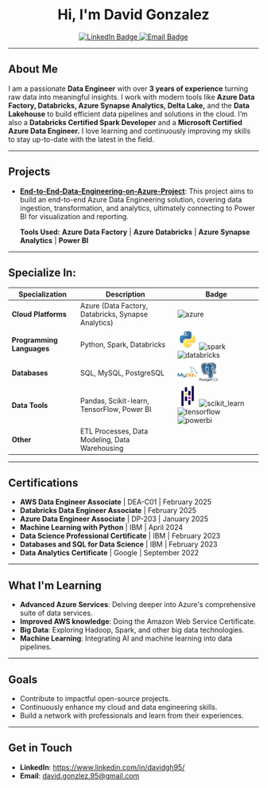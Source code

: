 <h1 align="center">Hi, I'm David Gonzalez</h1>

<div align="center">
  <a href="https://www.linkedin.com/in/davidgh95/">
    <img src="https://img.shields.io/badge/LinkedIn-Profile-9e9e9e-blue" alt="LinkedIn Badge"/>
  </a>
  <a href="https://mail.google.com/mail/?view=cm&to=david.gonzalez.95@gmail.com" target="_blank">
    <img src="https://img.shields.io/badge/Email-Me-red" alt="Email Badge"/>
  </a>
</div>

---

## **About Me**

I am a passionate **Data Engineer** with over **3 years of experience** turning raw data into meaningful insights. I work with modern tools like **Azure Data Factory, Databricks, Azure Synapse Analytics, Delta Lake,** and the **Data Lakehouse** to build efficient data pipelines and solutions in the cloud. I’m also a **Databricks Certified Spark Developer** and a **Microsoft Certified Azure Data Engineer.** I love learning and continuously improving my skills to stay up-to-date with the latest in the field.

---

## **Projects**

- [**End-to-End-Data-Engineering-on-Azure-Project**](https://github.com/davidgonzalez95/End-to-End-Data-Engineering-on-Azure-Project): This project aims to build an end-to-end Azure Data Engineering solution, covering data ingestion, transformation, and analytics, ultimately connecting to Power BI for visualization and reporting.

  **Tools Used:** **Azure Data Factory** | **Azure Databricks** | **Azure Synapse Analytics** | **Power BI**

---

## Specialize In:

| **Specialization**            | Description                                         | **Badge**                              |
| ------------------------------| ----------------------------------------------------| ---------------------------------------|
| **Cloud Platforms**           | Azure (Data Factory, Databricks, Synapse Analytics) | <img src="https://www.vectorlogo.zone/logos/microsoft_azure/microsoft_azure-icon.svg" alt="azure" width="40" height="40" style="border: none;"/> |
| **Programming Languages**     | Python, Spark, Databricks                           | <img src="https://raw.githubusercontent.com/devicons/devicon/master/icons/python/python-original.svg" alt="python" width="40" height="40" style="border: none;"/> <img src="https://upload.wikimedia.org/wikipedia/commons/f/f3/Apache_Spark_logo.svg" alt="spark" width="40" height="40" style="border: none;"/> <img src="https://upload.wikimedia.org/wikipedia/commons/6/63/Databricks_Logo.png" alt="databricks" width="65" height="40" style="border: none;"/>|
| **Databases**                 | SQL, MySQL, PostgreSQL                               | <img src="https://raw.githubusercontent.com/devicons/devicon/master/icons/mysql/mysql-original-wordmark.svg" alt="mysql" width="40" height="40" style="border: none;"/> <img src="https://raw.githubusercontent.com/devicons/devicon/master/icons/postgresql/postgresql-original-wordmark.svg" alt="postgresql" width="40" height="40" style="border: none;"/> |
| **Data Tools**                | Pandas, Scikit-learn, TensorFlow, Power BI          | <img src="https://raw.githubusercontent.com/devicons/devicon/2ae2a900d2f041da66e950e4d48052658d850630/icons/pandas/pandas-original.svg" alt="pandas" width="40" height="40" style="border: none;"/> <img src="https://upload.wikimedia.org/wikipedia/commons/0/05/Scikit_learn_logo_small.svg" alt="scikit_learn" width="40" height="40" style="border: none;"/> <img src="https://www.vectorlogo.zone/logos/tensorflow/tensorflow-icon.svg" alt="tensorflow" width="40" height="40" style="border: none;"/> <img src="https://www.vectorlogo.zone/logos/microsoft_powerbi/microsoft_powerbi-icon.svg" alt="powerbi" width="40" height="40" style="border: none;"/> |
| **Other**                     | ETL Processes, Data Modeling, Data Warehousing      |                                        |

---

## **Certifications**

- **AWS Data Engineer Associate** | DEA-C01 | February 2025
- **Databricks Data Engineer Associate** | February 2025
- **Azure Data Engineer Associate** | DP-203 | January 2025
- **Machine Learning with Python** | IBM | April 2024
- **Data Science Professional Certificate** | IBM | February 2023
- **Databases and SQL for Data Science** | IBM | February 2023
- **Data Analytics Certificate** | Google | September 2022

---

## **What I'm Learning**

- **Advanced Azure Services**: Delving deeper into Azure's comprehensive suite of data services.
- **Improved AWS knowledge**: Doing the Amazon Web Service Certificate.
- **Big Data**: Exploring Hadoop, Spark, and other big data technologies.
- **Machine Learning**: Integrating AI and machine learning into data pipelines.

---

## **Goals**

- Contribute to impactful open-source projects.
- Continuously enhance my cloud and data engineering skills.
- Build a network with professionals and learn from their experiences.

---

## **Get in Touch**

- **LinkedIn**: https://www.linkedin.com/in/davidgh95/
- **Email**: david.gonzlez.95@gmail.com
